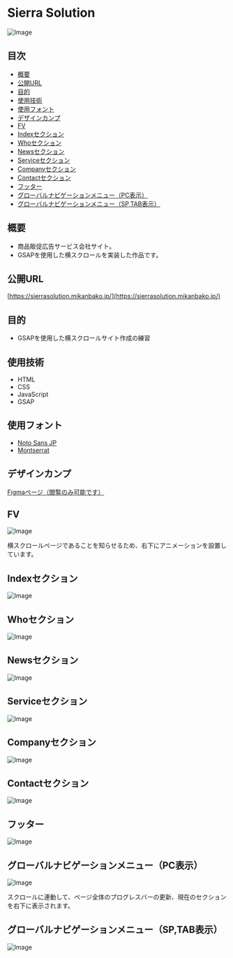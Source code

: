 # Sierra Solution<!-- omit in toc -->
![Image](https://github.com/user-attachments/assets/86b8ac0c-b749-439a-b46b-50a06302924a)

## 目次<!-- omit in toc -->
- [概要](#概要)
- [公開URL](#公開url)
- [目的](#目的)
- [使用技術](#使用技術)
- [使用フォント](#使用フォント)
- [デザインカンプ](#デザインカンプ)
- [FV](#fv)
- [Indexセクション](#indexセクション)
- [Whoセクション](#whoセクション)
- [Newsセクション](#newsセクション)
- [Serviceセクション](#serviceセクション)
- [Companyセクション](#companyセクション)
- [Contactセクション](#contactセクション)
- [フッター](#フッター)
- [グローバルナビゲーションメニュー（PC表示）](#グローバルナビゲーションメニューpc表示)
- [グローバルナビゲーションメニュー（SP,TAB表示）](#グローバルナビゲーションメニューsptab表示)

## 概要
* 商品販促広告サービス会社サイト。
* GSAPを使用した横スクロールを実装した作品です。

## 公開URL
[https://sierrasolution.mikanbako.jp/](https://sierrasolution.mikanbako.jp/)

## 目的
* GSAPを使用した横スクロールサイト作成の練習

## 使用技術
* HTML
* CSS
* JavaScript
* GSAP

## 使用フォント
* [Noto Sans JP](https://fonts.google.com/noto/specimen/Noto+Sans+JP)
* [Montserrat](https://fonts.google.com/specimen/Montserrat)

## デザインカンプ
[Figmaページ（閲覧のみ可能です）](https://www.figma.com/design/rlxDoXxPg8ZpoQaVyxvmVQ/Sierra-Solutions?node-id=0-1&t=K1fRRe7ifECxTNwp-1)

## FV
![Image](https://github.com/user-attachments/assets/3cfb9200-4aad-4899-8872-679ebd1691ed)

横スクロールページであることを知らせるため、右下にアニメーションを設置しています。

## Indexセクション
![Image](https://github.com/user-attachments/assets/a3c3f352-f977-4efe-8519-63d5e921edb9)

## Whoセクション
![Image](https://github.com/user-attachments/assets/b2c884d3-3fad-47d9-b652-de3de6fd8ced)

## Newsセクション
![Image](https://github.com/user-attachments/assets/77f4878a-03c3-4e2d-a2b5-04ad296bafc0)

## Serviceセクション
![Image](https://github.com/user-attachments/assets/2c193c38-ce77-42c3-8e73-206ee983ddaf)

## Companyセクション
![Image](https://github.com/user-attachments/assets/d3ce8cf9-e40b-4a5e-ab08-9151e48c0591)

## Contactセクション
![Image](https://github.com/user-attachments/assets/c4777b44-33e5-460d-86ec-f75c11d75b35)

## フッター
![Image](https://github.com/user-attachments/assets/d7f5a903-41e3-4f20-bef8-36c45e1d7dcc)

## グローバルナビゲーションメニュー（PC表示）
![Image](https://github.com/user-attachments/assets/d17cb98d-730f-4038-9c96-04e55e0cd927)

スクロールに連動して、ページ全体のプログレスバーの更新、現在のセクションを右下に表示されます。

## グローバルナビゲーションメニュー（SP,TAB表示）
![Image](https://github.com/user-attachments/assets/e8aa18bc-0680-4d2a-8648-5beda0a7d786)
